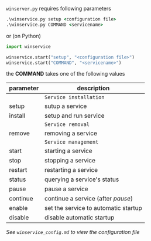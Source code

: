 
`winserver.py` requires following parameters
```cmd
.\winservice.py setup <configuration file>
.\winservice.py COMMAND <servicename>
```
or (on Python)
```python
import winservice

winservice.start("setup", "<configuration file>")
winservice.start("COMMAND", "<servicename>")
```
the **COMMAND** takes one of the following values

| parameter  | description |
| ------------- | ------------- |
||`Service installation` |
| setup |sutup a service  |
| install |setup and run service|
||`Service removal`| 
|remove|removing a service|
||`Service management`| 
|start|starting a service|
|stop|stopping a service|
|restart|restarting a service|
|status|querying a service's status|
|pause|pause a service|
|continue|continue a service (after *pause*)|
|enable|set the service to automatic startup|
|disable|disable automatic startup|

*See `winservice_config.md` to view the configuration file*
